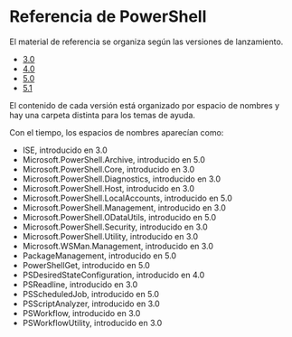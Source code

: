 #  Referencia de PowerShell

El material de referencia se organiza según las versiones de lanzamiento.

- [3.0](3.0/ToC.md)
- [4.0](4.0/ToC.md)
- [5.0](5.0/ToC.md)
- [5.1](5.1/ToC.md)

El contenido de cada versión está organizado por espacio de nombres y hay una carpeta distinta para los temas de ayuda.

Con el tiempo, los espacios de nombres aparecían como:

- ISE, introducido en 3.0
- Microsoft.PowerShell.Archive, introducido en 5.0
- Microsoft.PowerShell.Core, introducido en 3.0
- Microsoft.PowerShell.Diagnostics, introducido en 3.0
- Microsoft.PowerShell.Host, introducido en 3.0
- Microsoft.PowerShell.LocalAccounts, introducido en 5.0
- Microsoft.PowerShell.Management, introducido en 3.0
- Microsoft.PowerShell.ODataUtils, introducido en 5.0
- Microsoft.PowerShell.Security, introducido en 3.0
- Microsoft.PowerShell.Utility, introducido en 3.0
- Microsoft.WSMan.Management, introducido en 3.0
- PackageManagement, introducido en 5.0
- PowerShellGet, introducido en 5.0
- PSDesiredStateConfiguration, introducido en 4.0
- PSReadline, introducido en 3.0
- PSScheduledJob, introducido en 5.0
- PSScriptAnalyzer, introducido en 3.0
- PSWorkflow, introducido en 3.0
- PSWorkflowUtility, introducido en 3.0


<!--HONumber=Oct16_HO2-->


